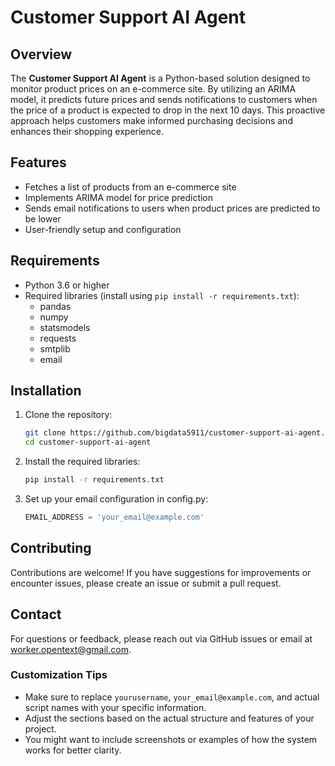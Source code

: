 # Customer Support AI Agent  

## Overview  

The **Customer Support AI Agent** is a Python-based solution designed to monitor product prices on an e-commerce site. By utilizing an ARIMA model, it predicts future prices and sends notifications to customers when the price of a product is expected to drop in the next 10 days. This proactive approach helps customers make informed purchasing decisions and enhances their shopping experience.  

## Features  

- Fetches a list of products from an e-commerce site  
- Implements ARIMA model for price prediction  
- Sends email notifications to users when product prices are predicted to be lower  
- User-friendly setup and configuration  

## Requirements  

- Python 3.6 or higher  
- Required libraries (install using `pip install -r requirements.txt`):  
  - pandas  
  - numpy  
  - statsmodels  
  - requests  
  - smtplib  
  - email  

## Installation  

1. Clone the repository:  

   ```bash  
   git clone https://github.com/bigdata5911/customer-support-ai-agent.git  
   cd customer-support-ai-agent
2. Install the required libraries:
   ```bash
   pip install -r requirements.txt  
   ```
3. Set up your email configuration in config.py:
    ```python
    EMAIL_ADDRESS = 'your_email@example.com'
    ```

## Contributing
Contributions are welcome! If you have suggestions for improvements or encounter issues, please create an issue or submit a pull request.

## Contact
For questions or feedback, please reach out via GitHub issues or email at worker.opentext@gmail.com.


### Customization Tips  
- Make sure to replace `yourusername`, `your_email@example.com`, and actual script names with your specific information.  
- Adjust the sections based on the actual structure and features of your project.   
- You might want to include screenshots or examples of how the system works for better clarity.
